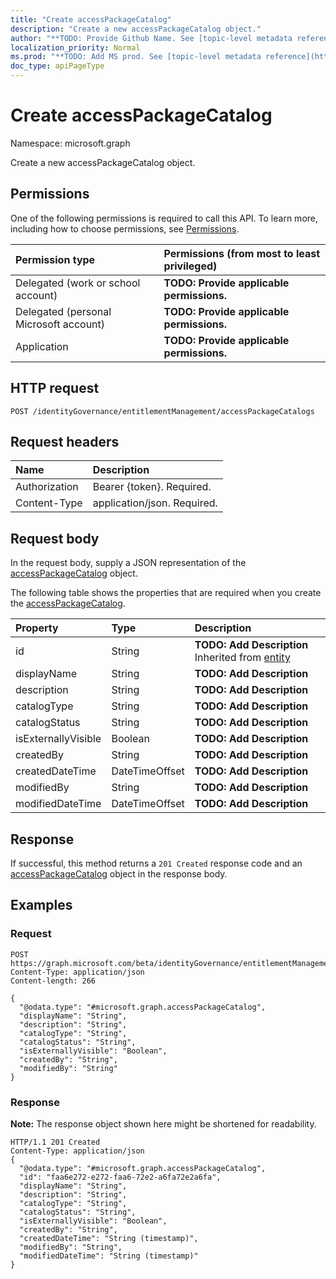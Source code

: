 ```yaml
---
title: "Create accessPackageCatalog"
description: "Create a new accessPackageCatalog object."
author: "**TODO: Provide Github Name. See [topic-level metadata reference](https://msgo.azurewebsites.net/add/document/guidelines/metadata.html#topic-level-metadata)**"
localization_priority: Normal
ms.prod: "**TODO: Add MS prod. See [topic-level metadata reference](https://msgo.azurewebsites.net/add/document/guidelines/metadata.html#topic-level-metadata)**"
doc_type: apiPageType
---
```


# Create accessPackageCatalog
Namespace: microsoft.graph

Create a new accessPackageCatalog object.

## Permissions
One of the following permissions is required to call this API. To learn more, including how to choose permissions, see [Permissions](/concepts/permissions-reference.md).

|Permission type|Permissions (from most to least privileged)|
|:---|:---|
|Delegated (work or school account)|**TODO: Provide applicable permissions.**|
|Delegated (personal Microsoft account)|**TODO: Provide applicable permissions.**|
|Application|**TODO: Provide applicable permissions.**|

## HTTP request

<!-- {
  "blockType": "ignored"
}
-->
``` http
POST /identityGovernance/entitlementManagement/accessPackageCatalogs
```

## Request headers
|Name|Description|
|:---|:---|
|Authorization|Bearer {token}. Required.|
|Content-Type|application/json. Required.|

## Request body
In the request body, supply a JSON representation of the [accessPackageCatalog](../resources/accesspackagecatalog.md) object.

The following table shows the properties that are required when you create the [accessPackageCatalog](../resources/accesspackagecatalog.md).

|Property|Type|Description|
|:---|:---|:---|
|id|String|**TODO: Add Description** Inherited from [entity](../resources/entity.md)|
|displayName|String|**TODO: Add Description**|
|description|String|**TODO: Add Description**|
|catalogType|String|**TODO: Add Description**|
|catalogStatus|String|**TODO: Add Description**|
|isExternallyVisible|Boolean|**TODO: Add Description**|
|createdBy|String|**TODO: Add Description**|
|createdDateTime|DateTimeOffset|**TODO: Add Description**|
|modifiedBy|String|**TODO: Add Description**|
|modifiedDateTime|DateTimeOffset|**TODO: Add Description**|



## Response

If successful, this method returns a `201 Created` response code and an [accessPackageCatalog](../resources/accesspackagecatalog.md) object in the response body.

## Examples

### Request
<!-- {
  "blockType": "request",
  "name": "create_accesspackagecatalog_from_"
}
-->
``` http
POST https://graph.microsoft.com/beta/identityGovernance/entitlementManagement/accessPackageCatalogs
Content-Type: application/json
Content-length: 266

{
  "@odata.type": "#microsoft.graph.accessPackageCatalog",
  "displayName": "String",
  "description": "String",
  "catalogType": "String",
  "catalogStatus": "String",
  "isExternallyVisible": "Boolean",
  "createdBy": "String",
  "modifiedBy": "String"
}
```


### Response
**Note:** The response object shown here might be shortened for readability.
<!-- {
  "blockType": "response",
  "truncated": true,
  "@odata.type": "microsoft.graph.accesspackagecatalog"
}
-->
``` http
HTTP/1.1 201 Created
Content-Type: application/json
{
  "@odata.type": "#microsoft.graph.accessPackageCatalog",
  "id": "faa6e272-e272-faa6-72e2-a6fa72e2a6fa",
  "displayName": "String",
  "description": "String",
  "catalogType": "String",
  "catalogStatus": "String",
  "isExternallyVisible": "Boolean",
  "createdBy": "String",
  "createdDateTime": "String (timestamp)",
  "modifiedBy": "String",
  "modifiedDateTime": "String (timestamp)"
}
```

